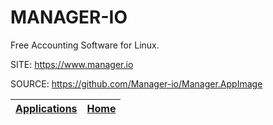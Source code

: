 # MANAGER-IO
 
 Free Accounting Software for Linux.
 
 SITE: https://www.manager.io

 SOURCE: https://github.com/Manager-io/Manager.AppImage

 | [Applications](https://portable-linux-apps.github.io/apps.html) | [Home](https://portable-linux-apps.github.io)
 | --- | --- |
